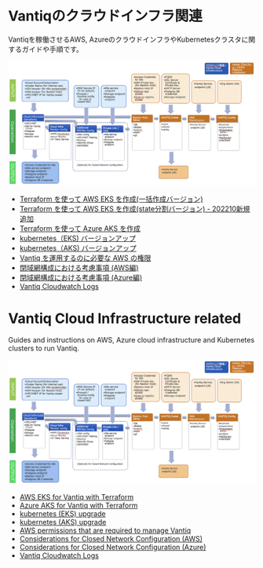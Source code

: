 # Vantiqのクラウドインフラ関連
Vantiqを稼働させるAWS, AzureのクラウドインフラやKubernetesクラスタに関するガイドや手順です。

![](imgs/section-top/vantiq-intall-flow.png)


- [Terraform を使って AWS EKS を作成(一括作成バージョン)](./terraform_aws/old/readme.md)
- [Terraform を使って AWS EKS を作成(state分割バージョン) - 202210新規追加](./terraform_aws/new/readme.md)
- [Terraform を使って Azure AKS を作成](./terraform_azure/readme.md)
- [kubernetes（EKS) バージョンアップ](./docs/jp/kubernetes-upgrade.md#eks_upgrade)
- [kubernetes（AKS) バージョンアップ](./docs/jp/kubernetes-upgrade.md#aks_upgrade)
- [Vantiq を運用するのに必要な AWS の権限](./docs/jp/aws_op_priviliges.md)
- [閉域網構成における考慮事項 (AWS編)](./docs/jp/vantiq-install-closed-network-aws.md)
- [閉域網構成における考慮事項 (Azure編)](./docs/jp/vantiq-install-closed-network-azure.md)
- [Vantiq Cloudwatch Logs](./docs/jp/vantiq-cloudwatch.md)

# Vantiq Cloud Infrastructure related
Guides and instructions on AWS, Azure cloud infrastructure and Kubernetes clusters to run Vantiq.  

![](imgs/section-top/vantiq-intall-flow.png)

- [AWS EKS for Vantiq with Terraform](./terraform_aws/readme_en.md)
- [Azure AKS for Vantiq with Terraform](./terraform_azure/readme_en.md)
- [kubernetes (EKS) upgrade](./docs/eng/kubernetes-upgrade.md#eks_upgrade)
- [kubernetes (AKS) upgrade](./docs/eng/kubernetes-upgrade.md#aks_upgrade)
- [AWS permissions that are required to manage Vantiq](./docs/eng/aws_op_priviliges.md)
- [Considerations for Closed Network Configuration (AWS)](./docs/eng/vantiq-install-closed-network-aws.md)
- [Considerations for Closed Network Configuration (Azure)](./docs/eng/vantiq-install-closed-network-azure.md)
- [Vantiq Cloudwatch Logs](./docs/eng/vantiq-cloudwatch.md)  
